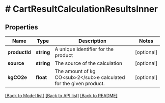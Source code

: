 # # CartResultCalculationResultsInner

## Properties

Name | Type | Description | Notes
------------ | ------------- | ------------- | -------------
**productId** | **string** | A unique identifier for the product | [optional]
**source** | **string** | The source of the calculation | [optional]
**kgCO2e** | **float** | The amount of kg CO&lt;sub&gt;2&lt;/sub&gt;e calculated for the given product. | [optional]

[[Back to Model list]](../../README.md#models) [[Back to API list]](../../README.md#endpoints) [[Back to README]](../../README.md)
